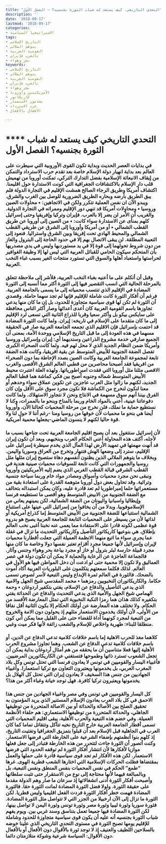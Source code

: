 ```yaml
---
title: "التحدي التاريخي، كيف يستعد له شباب الثورة بجنسيه؟ – الفصل الأول"
description: ''
date: '2018-09-17'
lastmod: '2018-09-17'
categories:
- الاستراتيجيا السياسية
tags:
- التاريخ الإسلامي
- يتوهم الملالي
- القومية العربية
- بالعرب فإيران
- بحر وهواء
keywords:
- التاريخ الإسلامي
- يتوهم الملالي
- القومية العربية
- بالعرب فإيران
- بحر وهواء
- الأمريكيتين وأوروبا
- كاريكاتور
- يخدمون الاستعمار
- حرب الاسترداد
- الأفعال بالأفعال

---
```

# **** **التحدي التاريخي كيف يستعد له شباب الثورة بجنسيه؟ الفصل الأول**

### في بدايات العصر الحديث وبداية تكون القوى الأوروبية التي سيطرت على العالم بعد بداية انهيار دولة الإسلام خاصة بعد تقدم حرب الاسترداد والتمكن من إيقاف الانبعاثة الإسلامية بفضل التدارك التركي، تمكنت أوروبا من تهميش قلب دار الإسلام بالاكتشافات الجغرافية التي كونت الاستدارة حول اقليمنا. اكتشاف أمريكا وطريق الرجاء الصالح همشت الإقليم في التجارة الدولة فلم يبق الطريق بأرضه وبحاره الطريق الضرورية للوصل بين الغرب والشرق. ويبدو الآن ان نفس العملية تتكرر ولكن في الاتجاهين: • محاولات الصين وروسيا • ومحاولات أمريكا قد تنهي دور الإقليم وممراته في التجارة الدولية. والغريب أن الأمر لن يضر إلا بالعرب. فإيران وتركيا وإفريقيا وحتى إسرائيل كلهم بمنأى عن الاستدارة سواء كانت: • من الصين إلى أوروبا عن طريق القطب الشمالي • أو من أمريكا وأوروبا إلى الشرق عن طريقي القطب الشمالي والمحيط الهادي تحت إفريقا وبين الشرق واستراليا. فنعود إلى التعبية المطلقة. لن يبقى الاتصال بهم إلا في حدود الحاجة إلى البترول والغاز من دون شروط تحولهما إلى قوة إلا في يد مستورديها وليس في يدي مصدريها بأن المتحكم سيكون الحامي للقبائل العربية التي ليس لها إلا وظيفة الغوافير لحراستها واستعباد أهلها والسوق التي تستورد منتجات الغير بسبب غباء النخب العربية.

### وقبل أن أتكلم على ما أعنيه بغباء النخب العربية، فلأشر إلى ملاحظة تتعلق بالمرحلة الحالية التي انسب التقصير فيها إلى الثورة أكثر مما أنسبه إلى الثورة المضادة في الإقليم الذي تنتسب محمياته إلى ما يسمى بالجامعة العربية. فرغم أن أفكار الثورة كانت شاملة للإقليم فإنها لم تجد سهما حاملة. وقصدي أن الثورة لم تكن لها قوى سياسية متجاوزة للحدود، بل إن ما كان منها يدعي تجاوزها باسم القومية العربية كان أعدى أعدائها وصار أكثر الناس محافظة على سايكس بيكو بل وأكثر سعيا وقربا للذراع الثانية التي تسعى لرد الإقليم إلى ما كان متقدما على الإسلام في تاريخه: إيران. ولما كانت الثورة المضادة قد احتمت بإسرائيل فإن الاقليم الذي تجمعه الجامعة العربية صار في الحقيقة مسهما في هذه العودة إلى ما قبل التاريخ الإسلامي ووحدة الأمة، بمعنى أن الجميع صارفي خدمة مشروع الذراعين وسنديهما أي: إيران وإسرائيل وروسيا وأمريكا ضمن النظام الجديد الذي لا محل لهم فيه. ولما كانت الصحراء الكبرى تفصل الضفة الجنوبية للأبيض المتوسط عن بقية افريقيا، وكانت هذه الضفة تابعة لمجموعة الجامعة العربية وكانت الصين بصدد الإحاطة بما دون الصحراء من افريقيا فقد أصبحنا محاصرين من قطبي العالم الشرق الأقصى والغرب الاقصى مثلنا مثل أوروبا التي فقدت امبراطورياتها. ولهذه العلة اعتبرت محيط الأبيض المتوسط شماله وجنوبه أصبح بين فكي كماشة هما قطبا العالم الجديد، لكنهم ما زالوا مثل العرب عاجزين عن تكوين عملاق سواء وحدهم أو معنا لنكون لنخرج من الكماشة فلا نكون مجرد سوق على الأقل وإن كان الفرق بيننا أنهم سوق مسهمة في الانتاج ونحن لا نتجاوز الاستهلاك. ولما كانت دفوعاتنا عينية، أعني بالمواد الخام وربما بالمناخ وبنحو ما بالممرات، وكنا لا نستطيع حماية ما نملك، فلن نخرج من مرحلة المحميات كحالنا الآن، وأوروبا أيضا هي بنحو ما محميات لأن خوفها من روسيا ومنا -رغم أننا لا حول لنا ولا قوة حاليا لكنهم لا ينسون الماضي-يجعلها محمية أمريكية.

### لأن إسرائيل ستتغول بعد أن يصبح اقليم الجامعة العربية تحت جناحها بسبب ما لأجله، أكتف هذه المحاولة أعني الحكام العرب وبنخبهم، وبعد أن تكون إيران قد أنهت مهمتها في تمهيد الأرض لهذا المآل الذي يخدم سيطرة إسرائيل على الإقليم، سترد إلى وضعها الهش فتنهار وتخرج من العراق وسوريا واليمن. وبخلاف ما يتوهم الملالي الذين يظنون أنفسهم دهاة ستصبح إيران مثلها مثل روسيا والجمهورات التي كانت تابعة للسوفيات محميات صينية هندية في القطب الشرقي قبالة القطب الغربي الذي يضم إليه الأمريكيتين وأوروبا ونبقى نحن مجرد محميات وأسواق ومصادر مواد خام وربما سياحة جنسية وتراثية. وقد تحاول بعض دول أوروبا متوهمة القدرة على استعادة بقية من مستعمراتها حلما إمبراطوريا لم تعد قادرة عليه، وكان يمكن استبداله بتحالف مع الضفة الجنوبية من الابيض المتوسط وهو أقصى ما تستطيعه فرنسا وإيطاليا واسبانيا واليونان من الضفة الشمالية، لكن يمينهم يعاني من الإسلاموفوبيا. وبدلا من أن يخافوا من إسرائيل التي عينها على استتباع الشمالية استتباعها للضفة الجنوبية من الأبيض المتوسط إما كذراع أمريكية أو لذاتها لأن من يسيطر على المحميات التابعة للجامعة العربية يصبح هو بدروه قوة عظمى لكونه قادرا على الاستفادة مما يعمى عنه نخبنا أغبى نخب العالم بإطلاق. هي بنوعيها كاريكاتور التأصيل وكاريكاتور التحديث ما تزال في غفلة عما يجري سواء ما اتبع منهما الانظمة العميلة التي جعلت أقطارنا محميات لإيران وإسرائيل لأنها جميعا مجرد أقزام تعتبر نفسها دولا وخاصة ما كان منها مجرد قبيلة حارسة لبئر بترول أو خاز أو مجرد بياعة بحر وهواء وجنس وآثار. فالجماعة العاجزة عن الرعاية والحماية لا يمكن أن تكون دولة في عصر العماليق ولا تكون إلا محمية حتى لو ادعت أن دخل المواطن فيها هو الأول في العالم. لذلك فكلما سمعتهم يتكلمون على البلوريات العربية أكاد أموت بالضحك. فالثورة في العالم ثمرة الإبداع وليس التبعية لأسر لصوص تسمى حكاما. والكاريكاتوران النخبويين رمزهما • محمد المقدسي شيخ الجهل والامية الذي يدعي التأصيل والدفاع عن الإسلام، يفتي بتكفير اردوغان • وحمة الهمامي شيخ الجهل والأمية الذي يدعي التحديث والدفاع عن الحداثة يفتي بتكفيره كذلك هذان هما رمزا النكبة النخبوية التي تمثل المعارضة الأفسد من الحكام. ولا تختلف هذه المعارضة عن أولئك الحكام إلا بكون الثانية أقل نفاقا من الأولى، لأن أولئك يخدمون الاستعمار مثلهم إذ يحولون دون الامة والخروج من التبعية لمجرد كونهما أداة للقضاء حتى على القليل مما يمكن أني كون منطلقا للبناء: طهرية واخلاص للإسلام والشعب زائفة لأنها فكر ميت وغبي.

### كلاهما مغذ للحرب الاهلية إما باسم خلافات كلامية تدعي الدفاع عن الدين، أو باسم خلافات كلامية تدعي الدفاع عن الشعب. وهما تجاوزا مشروع الحرب الأهلية إليها فعلا متناسين أن ما يحققه من هم أمثال أردوغان بداية يمكن أن تجعل الشعوب تسترد ذاتها وطموحها فتستغني عن الكاريكاتورين المرضيين. فأغبياء اليسار والقوميين في تونس لا يعادون فرنسا التي تحتل تونس وكل بلاد المغرب العربي، بل يخدمونها ويعتبرون التعاون مع تركيا استعمارا. وأغبياء الجهاديين من جنس هذا السخيف لا يعادون إيران التي تحتل كل الهلال بل يخدمونها ويعتبرون تركيا كافرة. فهل توجد خيانة وغباء أكثر من هذا؟

### كل اليسار والقوميين في تونس وفي مصر واغبياء الجهادين من جنس هذا الاحمق في كل بلاد العرب يعادون الإسلام المستنير الذي يريد المؤمنون به تحقيق الصلح بين الأصالة والحداثة أو بين الاصالة المتحررة من توظيفها الجاهلي، والحداثة المتحررة من توظيفها الاستعماري: هم حلفاء الأنظمة العميلة. وفي خضم هذه التبعية والحرب الأهلية، يبقى اقليم المحميات التي تسمى أقطار الجامعة العربية خارج التاريخ نخبه تتآكل وتتقاتل تماما كما كان العرب في الجاهلية قبل الإسلام بعد أن قبلوا بتمزيق الجغرافيا وتفتيت التاريخ، إذ كلهم بنوا أنظمتهم بإضفاء الشرعية على الخارطة التي فرضها الاستعمار. وكنت أتصور أن الثورة جاءت لتتحرر من هذه الخارطة فتبادر إلى جعل فعلها موازيا لأفكارها لأن انتشار أفكار الثورة لم توقفه الحدود التي فرضها الاستعمار. لكن هذه الأفكار لم تجد قوى سياسية قادرة على حملها والعمل بمقتضاها فظلت الحركات الإسلامية التي اختارها الشعب قطرية الهوى. غرها “طمع” الحكم في نفس المحميات بنفس المنطق ونفس التبعية، بل وبالمبالغة فيهما لأنها محتاجة إلى نوع من الاستقرار حتى تثبت سلطانها وأصبحت أفكار الثورة أدنى انشغالاتها إذ سرعان ما صار وهم الدولة مقدما على حقيقة الثورة. ولولا فضل الثورة المضادة لماتت الثورة حقا. فالثورة المضادة فهمت خطر أفكار الثورة فردت الفعل اقليميا وليس قطريا. لكن الثورة ما تزال إلى الآن ارخبيلا من الجزر التي لا تتواصل مثل الثورة المضادة. فثورة سوريا وثورة ليبيا وثورة مصر وثورة تونس وثورة اليمن لا تواصل بينها، لكن الثورة المضادة فيها جميعا تعمل بتناسق وسند غربي بين. ويوم يفهم شباب الثورة بجنسيه أنه عليه أن يكون قوى سياسية متجاوزة للحدود وشاملة للإقليم يومها تصبح الثورة في مستوى التحدي التاريخي الذي علينا خوضه بالسلاحين اللطيف والعنيف إذ لا توجد ثورة بالأقوال دون الأفعال أو بالأفعال دون الأقوال: السياسة شرعية وشوكة متلازمتان دائما.

###